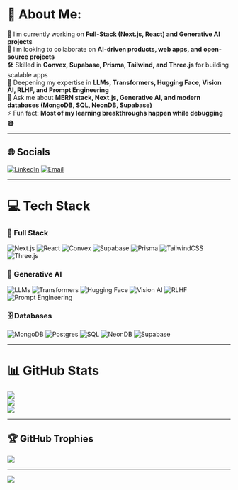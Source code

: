 # 💫 About Me:
🔭 I’m currently working on **Full-Stack (Next.js, React) and Generative AI projects** <br>
🤝 I’m looking to collaborate on **AI-driven products, web apps, and open-source projects** <br>
🛠️ Skilled in **Convex, Supabase, Prisma, Tailwind, and Three.js** for building scalable apps <br>
🌱 Deepening my expertise in **LLMs, Transformers, Hugging Face, Vision AI, RLHF, and Prompt Engineering** <br>
💬 Ask me about **MERN stack, Next.js, Generative AI, and modern databases (MongoDB, SQL, NeonDB, Supabase)** <br>
⚡ Fun fact: **Most of my learning breakthroughs happen while debugging 😅**

---

## 🌐 Socials
[![LinkedIn](https://img.shields.io/badge/LinkedIn-%230077B5.svg?logo=linkedin&logoColor=white)](https://www.linkedin.com/in/vardhan-thadala-b7ba13316/) 
[![Email](https://img.shields.io/badge/Email-D14836?logo=gmail&logoColor=white)](mailto:thadalavardhangoud@gmail.com)

---

# 💻 Tech Stack
### 🚀 Full Stack
![Next.js](https://img.shields.io/badge/Next.js-black?style=for-the-badge&logo=next.js&logoColor=white)
![React](https://img.shields.io/badge/react-%2320232a.svg?style=for-the-badge&logo=react&logoColor=%2361DAFB)
![Convex](https://img.shields.io/badge/convex-%23000000.svg?style=for-the-badge&logo=convex&logoColor=white)
![Supabase](https://img.shields.io/badge/supabase-3ECF8E?style=for-the-badge&logo=supabase&logoColor=white)
![Prisma](https://img.shields.io/badge/Prisma-3982CE?style=for-the-badge&logo=Prisma&logoColor=white)
![TailwindCSS](https://img.shields.io/badge/tailwindcss-%2338B2AC.svg?style=for-the-badge&logo=tailwind-css&logoColor=white)
![Three.js](https://img.shields.io/badge/threejs-black?style=for-the-badge&logo=three.js&logoColor=white)

### 🤖 Generative AI
![LLMs](https://img.shields.io/badge/LLMs-%2302569B.svg?style=for-the-badge&logo=openai&logoColor=white)
![Transformers](https://img.shields.io/badge/Transformers-%23FF6F00.svg?style=for-the-badge&logo=huggingface&logoColor=white)
![Hugging Face](https://img.shields.io/badge/HuggingFace-FFD21E?style=for-the-badge&logo=huggingface&logoColor=black)
![Vision AI](https://img.shields.io/badge/VisionAI-%23000000.svg?style=for-the-badge&logo=tensorflow&logoColor=orange)
![RLHF](https://img.shields.io/badge/RLHF-%23150458.svg?style=for-the-badge&logo=pytorch&logoColor=white)
![Prompt Engineering](https://img.shields.io/badge/Prompt%20Engineering-%23323330.svg?style=for-the-badge&logo=openai&logoColor=white)

### 🗄️ Databases
![MongoDB](https://img.shields.io/badge/MongoDB-%234ea94b.svg?style=for-the-badge&logo=mongodb&logoColor=white)
![Postgres](https://img.shields.io/badge/postgres-%23316192.svg?style=for-the-badge&logo=postgresql&logoColor=white)
![SQL](https://img.shields.io/badge/sql-%23007ACC.svg?style=for-the-badge&logo=databricks&logoColor=white)
![NeonDB](https://img.shields.io/badge/NeonDB-%2300E676.svg?style=for-the-badge&logo=neondatabase&logoColor=white)
![Supabase](https://img.shields.io/badge/supabase-3ECF8E?style=for-the-badge&logo=supabase&logoColor=white)

---

# 📊 GitHub Stats
![](https://github-readme-stats.vercel.app/api?username=vardhanthadala&theme=dark&hide_border=false&include_all_commits=false&count_private=false)<br/>
![](https://nirzak-streak-stats.vercel.app/?user=vardhanthadala&theme=dark&hide_border=false)<br/>
![](https://github-readme-stats.vercel.app/api/top-langs/?username=vardhanthadala&theme=dark&hide_border=false&include_all_commits=false&count_private=false&layout=compact)

---

## 🏆 GitHub Trophies
![](https://github-profile-trophy.vercel.app/?username=vardhanthadala&theme=radical&no-frame=false&no-bg=true&margin-w=4)

---

[![](https://visitcount.itsvg.in/api?id=vardhanthadala&icon=0&color=0)](https://visitcount.itsvg.in)

